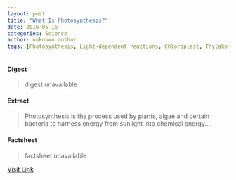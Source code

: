 ```yaml
---
layout: post
title: "What Is Photosynthesis?"
date: 2016-05-16
categories: Science
author: unknown author
tags: [Photosynthesis, Light-dependent reactions, Chloroplast, Thylakoid, Photosynthetic reaction centre, Plastid, Photochemistry, Plant metabolism, Physical sciences, Biology, Biochemistry, Chemistry, Nature]
---
```



#### Digest
>digest unavailable

#### Extract
>Photosynthesis is the process used by plants, algae and certain bacteria to harness energy from sunlight into chemical energy....

#### Factsheet
>factsheet unavailable

[Visit Link](http://www.livescience.com/51720-photosynthesis.html)


